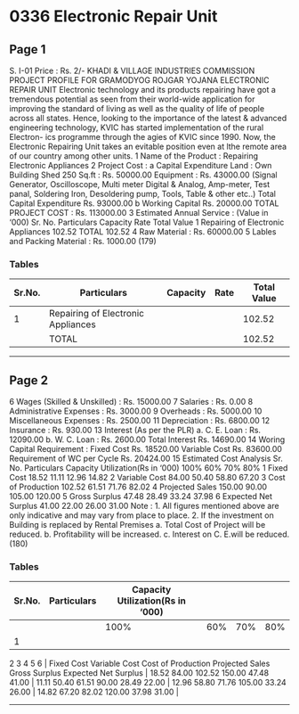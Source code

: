 # 0336 Electronic Repair Unit

## Page 1

S. I-01 Price : Rs. 2/- KHADI & VILLAGE INDUSTRIES COMMISSION PROJECT PROFILE FOR GRAMODYOG ROJGAR YOJANA ELECTRONIC REPAIR UNIT Electronic technology and its products repairing have got a tremendous potential as seen from their world-wide application for improving the standard of living as well as the quality of life of people across all states. Hence, looking to the importance of the latest & advanced engineering technology, KVIC has started implementation of the rural Electron- ics programme through the agies of KVIC since 1990. Now, the Electronic Repairing Unit takes an evitable position even at lthe remote area of our country among other units. 1 Name of the Product : Repairing Electronic Appliances 2 Project Cost : a Capital Expenditure Land : Own Building Shed 250 Sq.ft : Rs. 50000.00 Equipment : Rs. 43000.00 (Signal Generator, Oscilloscope, Multi meter Digital & Analog, Amp-meter, Test panal, Soldering Iron, Desoldering pump, Tools, Table & other etc..) Total Capital Expenditure Rs. 93000.00 b Working Capital Rs. 20000.00 TOTAL PROJECT COST : Rs. 113000.00 3 Estimated Annual Service : (Value in ‘000) Sr. No. Particulars Capacity Rate Total Value 1 Repairing of Electronic Appliances 102.52 TOTAL 102.52 4 Raw Material : Rs. 60000.00 5 Lables and Packing Material : Rs. 1000.00 (179)

### Tables

| Sr.No. | Particulars | Capacity | Rate | Total Value |
|---|---|---|---|---|
| 1 | Repairing of Electronic Appliances |  |  | 102.52 |
|  | TOTAL |  |  | 102.52 |

---

## Page 2

6 Wages (Skilled & Unskilled) : Rs. 15000.00 7 Salaries : Rs. 0.00 8 Administrative Expenses : Rs. 3000.00 9 Overheads : Rs. 5000.00 10 Miscellaneous Expenses : Rs. 2500.00 11 Depreciation : Rs. 6800.00 12 Insurance : Rs. 930.00 13 Interest (As per the PLR) a. C. E. Loan : Rs. 12090.00 b. W. C. Loan : Rs. 2600.00 Total Interest Rs. 14690.00 14 Woring Capital Requirement : Fixed Cost Rs. 18520.00 Variable Cost Rs. 83600.00 Requirement of WC per Cycle Rs. 20424.00 15 Estimated Cost Analysis Sr. No. Particulars Capacity Utilization(Rs in ‘000) 100% 60% 70% 80% 1 Fixed Cost 18.52 11.11 12.96 14.82 2 Variable Cost 84.00 50.40 58.80 67.20 3 Cost of Production 102.52 61.51 71.76 82.02 4 Projected Sales 150.00 90.00 105.00 120.00 5 Gross Surplus 47.48 28.49 33.24 37.98 6 Expected Net Surplus 41.00 22.00 26.00 31.00 Note : 1. All figures mentioned above are only indicative and may vary from place to place. 2. If the investment on Building is replaced by Rental Premises a. Total Cost of Project will be reduced. b. Profitability will be increased. c. Interest on C. E.will be reduced. (180)

### Tables

| Sr.No. | Particulars | Capacity Utilization(Rs in ‘000) |  |  |  |
|---|---|---|---|---|---|
|  |  | 100% | 60% | 70% | 80% |
| 1
2
3
4
5
6 | Fixed Cost
Variable Cost
Cost of Production
Projected Sales
Gross Surplus
Expected Net Surplus | 18.52
84.00
102.52
150.00
47.48
41.00 | 11.11
50.40
61.51
90.00
28.49
22.00 | 12.96
58.80
71.76
105.00
33.24
26.00 | 14.82
67.20
82.02
120.00
37.98
31.00 |

---
